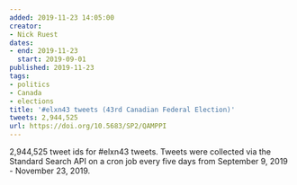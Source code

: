 ```yaml
---
added: 2019-11-23 14:05:00
creator:
- Nick Ruest
dates:
- end: 2019-11-23
  start: 2019-09-01
published: 2019-11-23
tags:
- politics
- Canada
- elections
title: '#elxn43 tweets (43rd Canadian Federal Election)'
tweets: 2,944,525
url: https://doi.org/10.5683/SP2/QAMPPI
---
```


2,944,525 tweet ids for #elxn43 tweets. Tweets were collected via the Standard Search API on a cron job every five days from September 9, 2019 - November 23, 2019.
